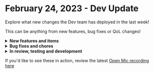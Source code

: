 # February 24, 2023 - Dev Update

Explore what new changes the Dev team has deployed in the last week!

This can be anything from new features, bug fixes or QoL changes!

<details>

<summary><strong>New features and items</strong></summary>

* Auvik integration

</details>

<details>

<summary><strong>Bug fixes and chores</strong></summary>

* Fixed CSP Failing to Delegate Admin - Claims Graph Uninstalled
* Fixed Hubspot Update Contact action missing the contact\_id field
* Fixed a problem where changing the category of an org var secret would reveal the secret value

</details>

<details>

<summary><strong>In review, testing and development</strong></summary>

* Add timezone support for cron triggers
* Fix cloning items with circular references
* Microsoft graph subscription triggers (QA)
* SonicWall
* New Crowdstrike actions for Users and Detections (QA)
* Prevent double click on new workflow submit button resulting in multiple new workflows (QA)

</details>

If you'd like to see these in action, review the latest [Open Mic recording here](../roc-open-mics/2023-roc-open-mics/february-24th-2023-nc20-and-r0c2-show-off-auvik-integration-and-workflows.md)
